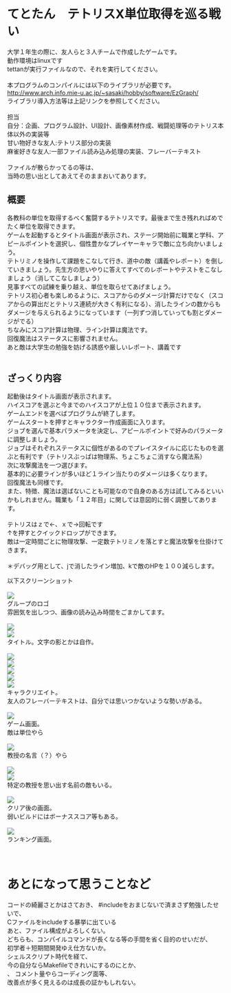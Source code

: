 # てとたん　テトリスX単位取得を巡る戦い<br>
大学１年生の際に、友人らと３人チームで作成したゲームです。<br>
動作環境はlinuxです<br>
tettanが実行ファイルなので、それを実行してください。<br>
<br>
本プログラムのコンパイルには以下のライブラリが必要です。<br>
http://www.arch.info.mie-u.ac.jp/~sasaki/hobby/software/EzGraph/<br>
ライブラリ導入方法等は上記リンクを参照してください。<br>
<br>
担当<br>
自分：企画、プログラム設計、UI設計、画像素材作成、戦闘処理等のテトリス本体以外の実装等<br>
甘い物好きな友人:テトリス部分の実装<br>
麻雀好きな友人:一部ファイル読み込み処理の実装、フレーバーテキスト<br>
<br>
ファイルが散らかってるの等は、<br>
当時の思い出としてあえてそのままおいてあります。<br>

## 概要
各教科の単位を取得するべく奮闘するテトリスです。最後まで生き残れればめでたく単位を取得できます。<br>
ゲームを起動するとタイトル画面が表示され、ステージ開始前に職業と学科、アピールポイントを選択し、個性豊かなプレイヤーキャラで敵に立ち向かいましょう。<br>
テトリミノを操作して課題をこなして行き、道中の敵（講義やレポート）を倒していきましょう。先生方の思いやりに答えてすべてのレポートやテストをこなしましょう（消してこなしましょう）<br>
見事すべての試練を乗り越え、単位を取らせてあげましょう。<br>
テトリス初心者も楽しめるように、スコアからのダメージ計算だけでなく（スコアからの算出だとテトリス連続が大きく有利になる）、消したラインの数からもダメージを与えられるようになっています（一列ずつ消していっても割とダメージがでる）<br>
ちなみにスコア計算は物理、ライン計算は魔法です。<br>
回復魔法はステータスに影響されません。<br>
あと敵は大学生の勉強を妨げる誘惑や厳しいレポート、講義です<br>
<br>
## ざっくり内容
起動後はタイトル画面が表示されます。<br>
ハイスコアを選ぶと今までのハイスコアが上位１０位まで表示されます。<br>
ゲームエンドを選べばプログラムが終了します。<br>
ゲームスタートを押すとキャラクター作成画面に入ります。<br>
ジョブを選んで基本パラメータを決定し、アピールポイントで好みのパラメータに調整しましょう。<br>
ジョブはそれぞれステータスに個性があるのでプレイスタイルに応じたものを選ぶと有利です（テトリスぶっぱは物理系、ちょこちょこ消すなら魔法系）<br>
次に攻撃魔法を一つ選びます。<br>
基本的に必要ラインが多いほど１ライン当たりのダメージは多くなります。<br>
回復魔法も同様です。<br>
また、特徴、魔法は選ばないことも可能なので自身のある方は試してみるといいかもしれません。職業も「１２年目」に関しては意図的に弱く調整してあります。<br>
<br>
テトリスはｚで←、ｘで→回転です<br>
↑を押すとクイックドロップができます。<br>
敵は一定時間ごとに物理攻撃、一定数テトリミノを落とすと魔法攻撃を仕掛けてきます。<br>
<br>
＊デバッグ用として、jで消したライン増加、kで敵のHPを１００減らします。


以下スクリーンショット<br><br>
<img src="https://github.com/asamichi/tettan/blob/master/screenshot/1.jpg"><br>
グループのロゴ<br>
雰囲気を出しつつ、画像の読み込み時間をごまかしてます。<br>
<br>
<img src="https://github.com/asamichi/tettan/blob/master/screenshot/2.jpg"><br>
<img src="https://github.com/asamichi/tettan/blob/master/screenshot/3.jpg"><br>
タイトル。文字の影とかは自作。<br><br>
<img src="https://github.com/asamichi/tettan/blob/master/screenshot/4.jpg"><br>
<img src="https://github.com/asamichi/tettan/blob/master/screenshot/5.jpg"><br>
<img src="https://github.com/asamichi/tettan/blob/master/screenshot/6.jpg"><br>
<img src="https://github.com/asamichi/tettan/blob/master/screenshot/7.jpg"><br>
<img src="https://github.com/asamichi/tettan/blob/master/screenshot/8.jpg"><br>
キャラクリエイト。<br>
友人のフレーバーテキストは、自分では思いつかないような勢いがある。<br>
<br>
<img src="https://github.com/asamichi/tettan/blob/master/screenshot/9.jpg"><br>
ゲーム画面。<br>
敵は単位やら<br>
<br>
<img src="https://github.com/asamichi/tettan/blob/master/screenshot/10.jpg"><br>
教授の名言（？）やら<br>
<br>
<img src="https://github.com/asamichi/tettan/blob/master/screenshot/11.jpg"><br>
<img src="https://github.com/asamichi/tettan/blob/master/screenshot/12.jpg"><br>
特定の教授を思い出す名前の敵もいる。<br>
<br>
<img src="https://github.com/asamichi/tettan/blob/master/screenshot/13.jpg"><br>
クリア後の画面。<br>
弱いビルドにはボーナススコア等もある。<br>
<br>
<img src="https://github.com/asamichi/tettan/blob/master/screenshot/14.jpg"><br>
ランキング画面。<br>
<br>
<br>
# あとになって思うことなど<br>
コードの綺麗さとかはさておき、
#includeをおまじないで済まさず勉強したせいで、<br>
Cファイルをincludeする暴挙に出ている<br>
あと、ファイル構成がよろしくない。<br>
どちらも、コンパイルコマンドが長くなる等の手間を省く目的のせいだが、<br>
初学者＋短期間開発ゆえ仕方ないか。<br>
シェルスクリプト時代を経て、<br>
今の自分ならMakefileできれいにするのにとか、<br>、
コメント量やらコーディング面等、<br>
改善点が多く見えるのは成長の証かもしれない。<br>






